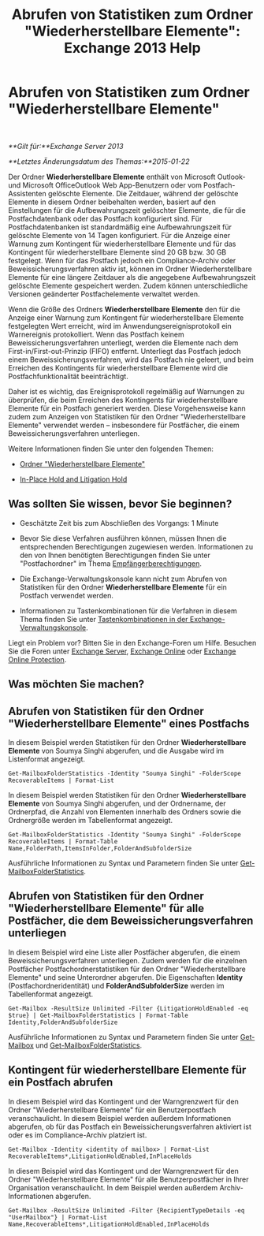 ﻿---
title: 'Abrufen von Statistiken zum Ordner "Wiederherstellbare Elemente": Exchange 2013 Help'
TOCTitle: Abrufen von Statistiken zum Ordner "Wiederherstellbare Elemente"
ms:assetid: dee77958-ee87-4908-85e4-ad053bacd8b0
ms:mtpsurl: https://technet.microsoft.com/de-de/library/Ff714343(v=EXCHG.150)
ms:contentKeyID: 52062913
ms.date: 04/24/2018
mtps_version: v=EXCHG.150
ms.translationtype: HT
---

# Abrufen von Statistiken zum Ordner \"Wiederherstellbare Elemente\"

 

_**Gilt für:**Exchange Server 2013_

_**Letztes Änderungsdatum des Themas:**2015-01-22_

Der Ordner **Wiederherstellbare Elemente** enthält von Microsoft Outlook- und Microsoft OfficeOutlook Web App-Benutzern oder vom Postfach-Assistenten gelöschte Elemente. Die Zeitdauer, während der gelöschte Elemente in diesem Ordner beibehalten werden, basiert auf den Einstellungen für die Aufbewahrungszeit gelöschter Elemente, die für die Postfachdatenbank oder das Postfach konfiguriert sind. Für Postfachdatenbanken ist standardmäßig eine Aufbewahrungszeit für gelöschte Elemente von 14 Tagen konfiguriert. Für die Anzeige einer Warnung zum Kontingent für wiederherstellbare Elemente und für das Kontingent für wiederherstellbare Elemente sind 20 GB bzw. 30 GB festgelegt. Wenn für das Postfach jedoch ein Compliance-Archiv oder Beweissicherungsverfahren aktiv ist, können im Ordner Wiederherstellbare Elemente für eine längere Zeitdauer als die angegebene Aufbewahrungszeit gelöschte Elemente gespeichert werden. Zudem können unterschiedliche Versionen geänderter Postfachelemente verwaltet werden.

Wenn die Größe des Ordners **Wiederherstellbare Elemente** den für die Anzeige einer Warnung zum Kontingent für wiederherstellbare Elemente festgelegten Wert erreicht, wird im Anwendungsereignisprotokoll ein Warnereignis protokolliert. Wenn das Postfach keinem Beweissicherungsverfahren unterliegt, werden die Elemente nach dem First-in/First-out-Prinzip (FIFO) entfernt. Unterliegt das Postfach jedoch einem Beweissicherungsverfahren, wird das Postfach nie geleert, und beim Erreichen des Kontingents für wiederherstellbare Elemente wird die Postfachfunktionalität beeinträchtigt.

Daher ist es wichtig, das Ereignisprotokoll regelmäßig auf Warnungen zu überprüfen, die beim Erreichen des Kontingents für wiederherstellbare Elemente für ein Postfach generiert werden. Diese Vorgehensweise kann zudem zum Anzeigen von Statistiken für den Ordner "Wiederherstellbare Elemente" verwendet werden – insbesondere für Postfächer, die einem Beweissicherungsverfahren unterliegen.

Weitere Informationen finden Sie unter den folgenden Themen:

  - [Ordner "Wiederherstellbare Elemente"](recoverable-items-folder-exchange-2013-help.md)

  - [In-Place Hold and Litigation Hold](in-place-hold-and-litigation-hold-exchange-2013-help.md)

## Was sollten Sie wissen, bevor Sie beginnen?

  - Geschätzte Zeit bis zum Abschließen des Vorgangs: 1 Minute

  - Bevor Sie diese Verfahren ausführen können, müssen Ihnen die entsprechenden Berechtigungen zugewiesen werden. Informationen zu den von Ihnen benötigten Berechtigungen finden Sie unter "Postfachordner" im Thema [Empfängerberechtigungen](recipients-permissions-exchange-2013-help.md).

  - Die Exchange-Verwaltungskonsole kann nicht zum Abrufen von Statistiken für den Ordner **Wiederherstellbare Elemente** für ein Postfach verwendet werden.

  - Informationen zu Tastenkombinationen für die Verfahren in diesem Thema finden Sie unter [Tastenkombinationen in der Exchange-Verwaltungskonsole](keyboard-shortcuts-in-the-exchange-admin-center-exchange-online-protection-help.md).

Liegt ein Problem vor? Bitten Sie in den Exchange-Foren um Hilfe. Besuchen Sie die Foren unter [Exchange Server](https://go.microsoft.com/fwlink/p/?linkid=60612), [Exchange Online](https://go.microsoft.com/fwlink/p/?linkid=267542) oder [Exchange Online Protection](https://go.microsoft.com/fwlink/p/?linkid=285351).

## Was möchten Sie machen?

## Abrufen von Statistiken für den Ordner "Wiederherstellbare Elemente" eines Postfachs

In diesem Beispiel werden Statistiken für den Ordner **Wiederherstellbare Elemente** von Soumya Singhi abgerufen, und die Ausgabe wird im Listenformat angezeigt.

    Get-MailboxFolderStatistics -Identity "Soumya Singhi" -FolderScope RecoverableItems | Format-List

In diesem Beispiel werden Statistiken für den Ordner **Wiederherstellbare Elemente** von Soumya Singhi abgerufen, und der Ordnername, der Ordnerpfad, die Anzahl von Elementen innerhalb des Ordners sowie die Ordnergröße werden im Tabellenformat angezeigt.

    Get-MailboxFolderStatistics -Identity "Soumya Singhi" -FolderScope RecoverableItems | Format-Table Name,FolderPath,ItemsInFolder,FolderAndSubfolderSize

Ausführliche Informationen zu Syntax und Parametern finden Sie unter [Get-MailboxFolderStatistics](https://technet.microsoft.com/de-de/library/aa996762\(v=exchg.150\)).

## Abrufen von Statistiken für den Ordner "Wiederherstellbare Elemente" für alle Postfächer, die dem Beweissicherungsverfahren unterliegen

In diesem Beispiel wird eine Liste aller Postfächer abgerufen, die einem Beweissicherungsverfahren unterliegen. Zudem werden für die einzelnen Postfächer Postfachordnerstatistiken für den Ordner "Wiederherstellbare Elemente" und seine Unterordner abgerufen. Die Eigenschaften **Identity** (Postfachordneridentität) und **FolderAndSubfolderSize** werden im Tabellenformat angezeigt.

    Get-Mailbox -ResultSize Unlimited -Filter {LitigationHoldEnabled -eq $true} | Get-MailboxFolderStatistics | Format-Table Identity,FolderAndSubfolderSize

Ausführliche Informationen zu Syntax und Parametern finden Sie unter [Get-Mailbox](https://technet.microsoft.com/de-de/library/bb123685\(v=exchg.150\)) und [Get-MailboxFolderStatistics](https://technet.microsoft.com/de-de/library/aa996762\(v=exchg.150\)).

## Kontingent für wiederherstellbare Elemente für ein Postfach abrufen

In diesem Beispiel wird das Kontingent und der Warngrenzwert für den Ordner "Wiederherstellbare Elemente" für ein Benutzerpostfach veranschaulicht. In diesem Beispiel werden außerdem Informationen abgerufen, ob für das Postfach ein Beweissicherungsverfahren aktiviert ist oder es im Compliance-Archiv platziert ist.

    Get-Mailbox -Identity <identity of mailbox> | Format-List RecoverableItems*,LitigationHoldEnabled,InPlaceHolds

In diesem Beispiel wird das Kontingent und der Warngrenzwert für den Ordner "Wiederherstellbare Elemente" für alle Benutzerpostfächer in Ihrer Organisation veranschaulicht. In dem Beispiel werden außerdem Archiv-Informationen abgerufen.

    Get-Mailbox -ResultSize Unlimited -Filter {RecipientTypeDetails -eq "UserMailbox"} | Format-List Name,RecoverableItems*,LitigationHoldEnabled,InPlaceHolds


